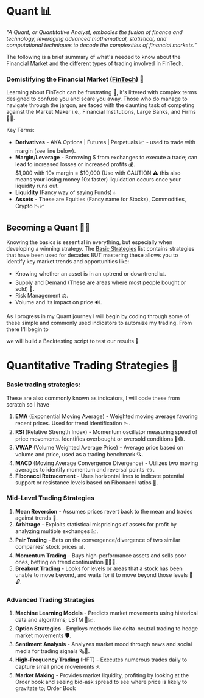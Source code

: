 # Quant 📊

_"A Quant, or Quantitative Analyst, embodies the fusion of finance and technology, leveraging advanced mathematical, statistical, and computational techniques to decode the complexities of financial markets."_

The following is a brief summary of what's needed to know about the Financial Market and the different types of trading involved in FinTech.

### Demistifying the Financial Market [(FinTech)](https://en.wikipedia.org/wiki/Fintech#:~:text=Fintech%2C%20a%20clipped,fintech.%5B6%5D) 🚀

Learning about FinTech can be frustrating 😤, it's littered with complex terms designed to confuse you and scare you away. Those who do manage to navigate through the jargon, are faced with the daunting task of competing against the Market Maker i.e., Financial Institutions, Large Banks, and Firms 🏦💸.

Key Terms:

- **Derivatives** - AKA Options | Futures | Perpetuals 📈 - used to trade with margin (see line below).
- **Margin/Leverage** - Borrowing $ from exchanges to execute a trade; can lead to increased losses or increased profits 💰.
  <br> $1,000 with 10x margin = $10,000 (Use with CAUTION ⚠️ this also means your losing money 10x faster) liquidation occurs once your liquidity runs out.
- **Liquidity** (Fancy way of saying Funds) 💧
- **Assets** - These are Equities (Fancy name for Stocks), Commodities, Crypto 📉📈

## Becoming a Quant 🤖💼

Knowing the basics is essential in everything, but especially when developing a winning strategy. The [Basic Strategies](#basic-quantitative-trading-strategies) list contains strategies that have been used for decades BUT mastering these allows you to identify key market trends and opportunities like:

- Knowing whether an asset is in an uptrend or downtrend 📊.
- Supply and Demand (These are areas where most people bought or sold) 🛒.
- Risk Management ⚖️.
- Volume and its impact on price 🔊.
<!-- - Support and Resistance -->

As I progress in my Quant journey I will begin by coding through some of these simple and commonly used indicators to automize my trading. From there I'll begin to

<!-- ChatGPT help me write a -->

we will build a Backtesting script to test our results 🔄

# Quantitative Trading Strategies 🧠

### Basic trading strategies:

These are also commonly known as indicators, I will code these from scratch so I have

1. **EMA** (Exponential Moving Average) - Weighted moving average favoring recent prices. Used for trend identification 📉.
2. **RSI** (Relative Strength Index) - Momentum oscillator measuring speed of price movements. Identifies overbought or oversold conditions 🔴🟢.
3. **VWAP** (Volume Weighted Average Price) - Average price based on volume and price, used as a trading benchmark 🔍.
4. **MACD** (Moving Average Convergence Divergence) - Utilizes two moving averages to identify momentum and reversal points ↔️.
5. **Fibonacci Retracement** - Uses horizontal lines to indicate potential support or resistance levels based on Fibonacci ratios 🔢.

### Mid-Level Trading Strategies

1. **Mean Reversion** - Assumes prices revert back to the mean and trades against trends 🔁.
2. **Arbitrage** - Exploits statistical mispricings of assets for profit by analyzing multiple exchanges 💹.
3. **Pair Trading** - Bets on the convergence/divergence of two similar companies' stock prices 📊.
4. **Momentum Trading** - Buys high-performance assets and sells poor ones, betting on trend continuation 🏃‍♂️💨.
5. **Breakout Trading** - Looks for levels or areas that a stock has been unable to move beyond, and waits for it to move beyond those levels 🚪🔓.

### Advanced Trading Strategies

1. **Machine Learning Models** - Predicts market movements using historical data and algorithms; LSTM 🤖📈.
2. **Option Strategies** - Employs methods like delta-neutral trading to hedge market movements 🛡️.
3. **Sentiment Analysis** - Analyzes market mood through news and social media for trading signals 🗞️💬.
4. **High-Frequency Trading** (HFT) - Executes numerous trades daily to capture small price movements ⚡.
5. **Market Making** - Provides market liquidity, profiting by looking at the Order book and seeing bid-ask spread to see where price is likely to gravitate to; Order Book
